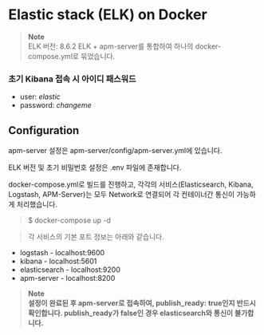 # Elastic stack (ELK) on Docker
> **Note**  
> ELK 버전: 8.6.2
> ELK + apm-server를 통합하여 하나의 docker-compose.yml로 묶었습니다.

### **초기 Kibana 접속 시 아이디 패스워드**
* user: *elastic*
* password: *changeme*

## Configuration
apm-server 설정은 apm-server/config/apm-server.yml에 있습니다.

ELK 버전 및 초기 비밀번호 설정은 .env 파일에 존재합니다.

docker-compose.yml로 빌드를 진행하고, 각각의 서비스(Elasticsearch, Kibana, Logstash, APM-Server)는 모두 Network로 연결되어 각 컨테이너간 통신이 가능하게 처리했습니다.

> $ docker-compose up -d

> 각 서비스의 기본 포트 정보는 아래와 같습니다.
* logstash - localhost:9600
* kibana - localhost:5601
* elasticsearch - localhost:9200
* apm-server - localhost:8200

> **Note**  
**설정이 완료된 후 apm-server로 접속하여, publish_ready: true인지 반드시 확인합니다.
publish_ready가 false인 경우 elasticsearch와 통신이 불가합니다.**